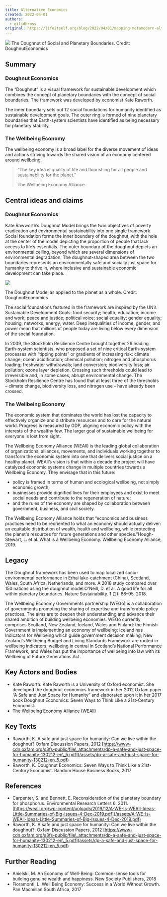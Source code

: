 ```yaml
---
title: Alternative Economics
created: 2022-04-01
authors:
  - eilidhross
original: https://lifeitself.org/blog/2022/04/01/mapping-metamodern-alternative-economics
---
```


![](/content/assets/Doughnut_economics_shwyyy.jpg)
The Doughnut of Social and Planetary Boundaries. Credit: DoughnutEconomics

## Summary

### Doughnut Economics

The “Doughnut” is a visual framework for sustainable development which combines the concept of planetary boundaries with the concept of social boundaries. The framework was developed by economist Kate Raworth.

The inner boundary sets out 12 social foundations for humanity identified as sustainable development goals. The outer ring is formed of nine planetary boundaries that Earth-system scientists have identified as being necessary for planetary stability.

### The Wellbeing Economy

The wellbeing economy is a broad label for the diverse movement of ideas and actions striving towards the shared vision of an economy centered around wellbeing.

> “The key idea is quality of life and flourishing for all people and sustainability for the planet.”
> 
> The Wellbeing Economy Alliance.

## Central ideas and claims

### Doughnut Economics

Kate Rawworth’s Doughnut Model brings the twin objectives of poverty eradication and environmental sustainability into one single framework. Social foundation forms the inner boundary of the doughnut, with the hole at the center of the model depicting the proportion of people that lack access to life’s essentials. The outer boundary of the doughnut depicts an environmental ceiling, beyond which are several dimensions of environmental degradation. The doughnut-shaped area between the two boundaries represents an environmentally safe and socially just space for humanity to thrive in, where inclusive and sustainable economic development can take place.

![](/content/assets/doughnut_xgqrmo.jpg)

The Doughnut Model as applied to the planet as a whole. Credit: DoughnutEconomics

The social foundations featured in the framework are inspired by the UN’s Sustainable Development Goals: food security; health; education; income and work; peace and justice; political voice; social equality; gender equality; housing; networks; energy; water. Deep inequalities of income, gender, and power mean that millions of people today are living below every dimension of the social foundation.

In 2009, the Stockholm Resilience Centre brought together 29 leading Earth-system scientists, who proposed a set of nine critical Earth-system processes with “tipping points” or gradients of increasing risk: climate change; ocean acidification; chemical pollution; nitrogen and phosphorus loading; freshwater withdrawals; land conversion; biodiversity loss; air pollution; ozone layer depletion. Crossing such thresholds could lead to irreversible and, in some cases, abrupt environmental change. The Stockholm Resilience Centre has found that at least three of the thresholds – climate change, biodiversity loss, and nitrogen use – have already been crossed.

### The Wellbeing Economy

The economic system that dominates the world has lost the capacity to effectively organize and distribute resources and to care for the natural world. Progress is measured by GDP, aligning economic policy with the interests of the wealthy few. The larger goal of sustainable wellbeing for everyone is lost from sight.

The Wellbeing Economy Alliance (WEAll) is the leading global collaboration of organizations, alliances, movements, and individuals working together to transform the economic system into one that delivers social justice on a healthy planet. WEAll’s vision is that within a decade the project will have catalyzed economic systems change in multiple countries towards a Wellbeing Economy. They envisage that in this future:

- policy is framed in terms of human and ecological wellbeing, not simply economic growth;
- businesses provide dignified lives for their employees and exist to meet social needs and contribute to the regeneration of nature;
- and the rules of the economy are shaped by collaboration between government, business, and civil society.

The Wellbeing Economy Alliance holds that “economics and business practices need to be reoriented to what an economy should actually deliver: an equitable distribution of wealth, health and wellbeing, while protecting the planet's resources for future generations and other species.”Hough-Stewart, L. et al. What is a Wellbeing Economy. Wellbeing Economy Alliance, 2019.

## Legacy

The Doughnut framework has been used to map localized socio-environmental performance in Erhai lake-catchment (China), Scotland, Wales, South Africa, Netherlands, and more. A 2018 study compared over 150 nations using the doughnut model.O'Neill, D. et al. A good life for all within planetary boundaries. Nature Sustainability. 1 (2): 88–95, 2018.

The Wellbeing Economy Governments partnership (WEGo) is a collaboration of governments promoting the sharing of expertise and transferable policy practices. The aims are to deepen their understanding and advance their shared ambition of building wellbeing economies. WEGo currently comprises Scotland, New Zealand, Iceland, Wales and Finland: the Finnish Government is implementing an economy of wellbeing; Iceland has Indicators for Wellbeing which guide government decision making; New Zealand’s Wellbeing Budget and Living Standards Framework are rooted in wellbeing indicators; wellbeing in central in Scotland’s National Performance Framework; and Wales has put the importance of wellbeing into law with its Wellbeing of Future Generations Act.

## Key Actors and Bodies

- Kate Raworth: Kate Raworth is a University of Oxford economist. She developed the doughnut economics framework in her 2012 Oxfam paper “A Safe and Just Space for Humanity” and elaborated upon it in her 2017 book Doughnut Economics: Seven Ways to Think Like a 21st-Century Economist.
- The Wellbeing Economy Alliance (WEAll)

## Key Texts

- Raworth, K. A safe and just space for humanity: Can we live within the doughnut? Oxfam Discussion Papers, 2012 [https://www-cdn.oxfam.org/s3fs-public/file\_attachments/dp-a-safe-and-just-space-for-humanity-130212-en\_5.pdf](/assets/dp-a-safe-and-just-space-for-humanity-130212-en_5.pdf)
- Raworth, K. Doughnut Economics: Seven Ways to Think Like a 21st-Century Economist. Random House Business Books, 2017

## References

- Carpenter, S. and Bennett, E. Reconsideration of the planetary boundary for phosphorus. Environmental Research Letters 6. 2011. [https://weall.org/wp-content/uploads/2019/12/A-WE-Is-WEAll-Ideas-Little-Summaries-of-Big-Issues-4-Dec-2019.pdf](/assets/A-WE-Is-WEAll-Ideas-Little-Summaries-of-Big-Issues-4-Dec-2019.pdf)
- Raworth, K. A safe and just space for humanity: Can we live within the doughnut?. Oxfam Discussion Papers, 2012 [https://www-cdn.oxfam.org/s3fs-public/file\_attachments/dp-a-safe-and-just-space-for-humanity-130212-en\_5.pdf](assets/dp-a-safe-and-just-space-for-humanity-130212-en_5.pdf)

## Further Reading

- Anielski, M. An Economy of Well-Being: Common-sense tools for building genuine wealth and happiness. New Society Publishers, 2018
- Fioramonti, L. Well Being Economy: Success in a World Without Growth. Pan Macmillan South Africa, 2017
